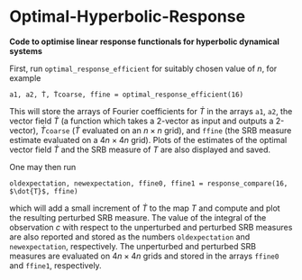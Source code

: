 # Optimal-Hyperbolic-Response

<b>Code to optimise linear response functionals for hyperbolic dynamical systems</b> 

First, run `optimal_response_efficient` for suitably chosen value of $n$, for example 

`a1, a2, Ṫ, Ṫcoarse, ffine = optimal_response_efficient(16)`

This will store the arrays of Fourier coefficients for $\dot{T}$ in the arrays `a1`, `a2`, the vector field $\dot{T}$ (a function which takes a 2-vector as input and outputs a 2-vector), $\dot{T}$`coarse` ($\dot{T}$ evaluated on an $n\times n$ grid), and `ffine` (the SRB measure estimate evaluated on a $4n\times 4n$ grid).
Plots of the estimates of the optimal vector field $\dot{T}$ and the SRB measure of $T$ are also displayed and saved.

One may then run 

`oldexpectation, newexpectation, ffine0, ffine1 = response_compare(16, $\dot{T}$, ffine)`

which will add a small increment of $\dot{T}$ to the map $T$ and compute and plot the resulting perturbed SRB measure. The value of the integral of the observation $c$ with respect to the unperturbed and perturbed SRB measures are also reported and stored as the numbers `oldexpectation` and `newexpectation`, respectively. The unperturbed and perturbed SRB measures are evaluated on $4n\times 4n$ grids and stored in the arrays `ffine0` and `ffine1`, respectively.
